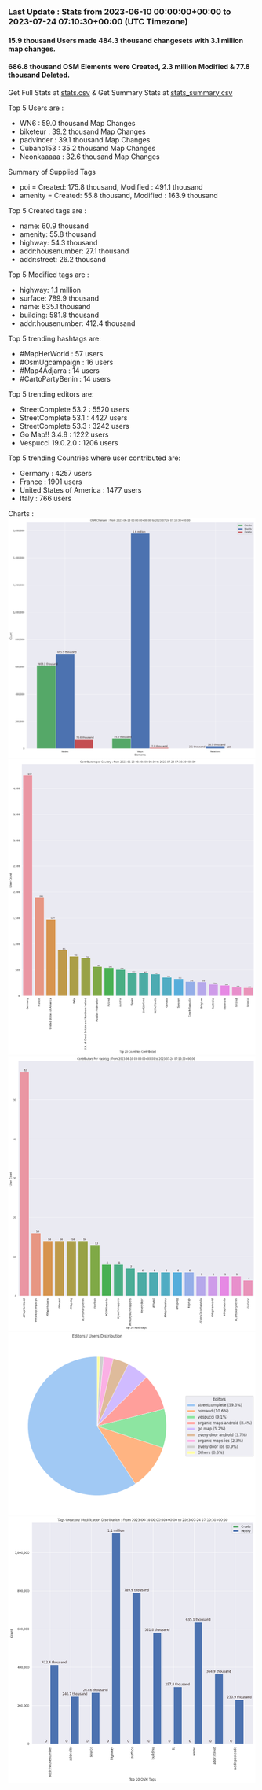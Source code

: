 ### Last Update : Stats from 2023-06-10 00:00:00+00:00 to 2023-07-24 07:10:30+00:00 (UTC Timezone)

#### 15.9 thousand Users made 484.3 thousand changesets with 3.1 million map changes.
#### 686.8 thousand OSM Elements were Created, 2.3 million Modified & 77.8 thousand Deleted.
Get Full Stats at [stats.csv](/stats/fieldmappers/Daily/stats.csv)
 & Get Summary Stats at [stats_summary.csv](/stats/fieldmappers/Daily/stats_summary.csv)

Top 5 Users are : 
- WN6 : 59.0 thousand Map Changes
- biketeur : 39.2 thousand Map Changes
- padvinder : 39.1 thousand Map Changes
- Cubano153 : 35.2 thousand Map Changes
- Neonkaaaaa : 32.6 thousand Map Changes

Summary of Supplied Tags
- poi = Created: 175.8 thousand, Modified : 491.1 thousand
- amenity = Created: 55.8 thousand, Modified : 163.9 thousand


Top 5 Created tags are :
- name: 60.9 thousand
- amenity: 55.8 thousand
- highway: 54.3 thousand
- addr:housenumber: 27.1 thousand
- addr:street: 26.2 thousand


Top 5 Modified tags are :
- highway: 1.1 million
- surface: 789.9 thousand
- name: 635.1 thousand
- building: 581.8 thousand
- addr:housenumber: 412.4 thousand


Top 5 trending hashtags are:
- #MapHerWorld : 57 users
- #OsmUgcampaign : 16 users
- #Map4Adjarra : 14 users
- #CartoPartyBenin : 14 users


Top 5 trending editors are:
- StreetComplete 53.2 : 5520 users
- StreetComplete 53.1 : 4427 users
- StreetComplete 53.3 : 3242 users
- Go Map!! 3.4.8 : 1222 users
- Vespucci 19.0.2.0 : 1206 users


Top 5 trending Countries where user contributed are:
- Germany : 4257 users
- France : 1901 users
- United States of America : 1477 users
- Italy : 766 users


 Charts : 
![Alt text](./stats_osm_changes.png) 
![Alt text](./stats_users_per_country.png) 
![Alt text](./stats_users_per_hashtag.png) 
![Alt text](./stats_editors_pie_chart.png) 
![Alt text](./stats_tags.png) 
